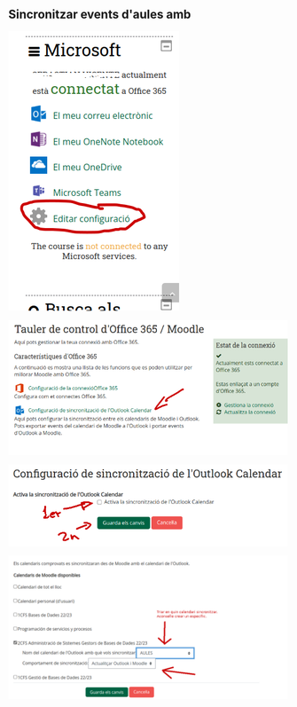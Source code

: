 ## Sincronitzar events d'aules amb 

![](/images_sincro_calendar_aules/editar_configuracio.png) 

![](/images_sincro_calendar_aules/configuracio_sincro.png)

![](/images_sincro_calendar_aules/sincro.png)

![](/images_sincro_calendar_aules/triar.png)